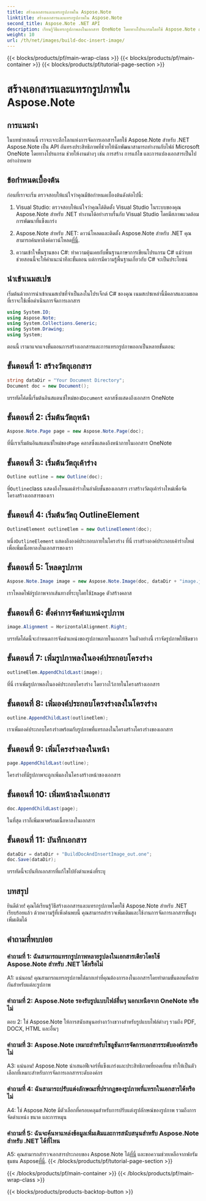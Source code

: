 ```yaml
---
title: สร้างเอกสารและแทรกรูปภาพใน Aspose.Note
linktitle: สร้างเอกสารและแทรกรูปภาพใน Aspose.Note
second_title: Aspose.Note .NET API
description: เรียนรู้วิธีแทรกรูปภาพลงในเอกสาร OneNote โดยทางโปรแกรมโดยใช้ Aspose.Note สำหรับ .NET ขั้นตอนง่ายๆ สำหรับการจัดการเอกสารอย่างราบรื่น
weight: 10
url: /th/net/images/build-doc-insert-image/
---
```


{{< blocks/products/pf/main-wrap-class >}}
{{< blocks/products/pf/main-container >}}
{{< blocks/products/pf/tutorial-page-section >}}

# สร้างเอกสารและแทรกรูปภาพใน Aspose.Note

## การแนะนำ

ในบทช่วยสอนนี้ เราจะเจาะลึกโลกแห่งการจัดการเอกสารโดยใช้ Aspose.Note สำหรับ .NET Aspose.Note เป็น API อันทรงประสิทธิภาพที่ช่วยให้นักพัฒนาสามารถทำงานกับไฟล์ Microsoft OneNote โดยทางโปรแกรม ช่วยให้งานต่างๆ เช่น การสร้าง การแก้ไข และการแปลงเอกสารเป็นไปอย่างง่ายดาย 

## ข้อกำหนดเบื้องต้น

ก่อนที่เราจะเริ่ม ตรวจสอบให้แน่ใจว่าคุณมีข้อกำหนดเบื้องต้นดังต่อไปนี้:

1. Visual Studio: ตรวจสอบให้แน่ใจว่าคุณได้ติดตั้ง Visual Studio ในระบบของคุณ Aspose.Note สำหรับ .NET ทำงานได้อย่างราบรื่นกับ Visual Studio โดยมีสภาพแวดล้อมการพัฒนาที่แข็งแกร่ง

2.  Aspose.Note สำหรับ .NET: ดาวน์โหลดและติดตั้ง Aspose.Note สำหรับ .NET คุณสามารถค้นหาลิงค์ดาวน์โหลด[ที่นี่](https://releases.aspose.com/note/net/).

3. ความเข้าใจพื้นฐานของ C#: ทำความคุ้นเคยกับพื้นฐานภาษาการเขียนโปรแกรม C# แม้ว่าบทช่วยสอนนี้จะให้คำแนะนำทีละขั้นตอน แต่การมีความรู้พื้นฐานเกี่ยวกับ C# จะเป็นประโยชน์

## นำเข้าเนมสเปซ

เริ่มต้นด้วยการนำเข้าเนมสเปซที่จำเป็นลงในโปรเจ็กต์ C# ของคุณ เนมสเปซเหล่านี้มีคลาสและเมธอดที่เราจะใช้เพื่อดำเนินการจัดการเอกสาร

```csharp
using System.IO;
using Aspose.Note;
using System.Collections.Generic;
using System.Drawing;
using System;
```

ตอนนี้ เรามาแจกแจงขั้นตอนการสร้างเอกสารและการแทรกรูปภาพออกเป็นหลายขั้นตอน:

## ขั้นตอนที่ 1: สร้างวัตถุเอกสาร

```csharp
string dataDir = "Your Document Directory";
Document doc = new Document();
```

 บรรทัดโค้ดนี้เริ่มต้นอินสแตนซ์ใหม่ของ`Document` คลาสซึ่งแสดงถึงเอกสาร OneNote

## ขั้นตอนที่ 2: เริ่มต้นวัตถุหน้า

```csharp
Aspose.Note.Page page = new Aspose.Note.Page(doc);
```

 ที่นี่เราเริ่มต้นอินสแตนซ์ใหม่ของ`Page` คลาสซึ่งแสดงถึงหน้าภายในเอกสาร OneNote

## ขั้นตอนที่ 3: เริ่มต้นวัตถุเค้าร่าง

```csharp
Outline outline = new Outline(doc);
```

 ที่`Outline`class แสดงถึงโหนดเค้าร่างในลำดับชั้นของเอกสาร เราสร้างวัตถุเค้าร่างใหม่เพื่อจัดโครงสร้างเอกสารของเรา

## ขั้นตอนที่ 4: เริ่มต้นวัตถุ OutlineElement

```csharp
OutlineElement outlineElem = new OutlineElement(doc);
```

 หนึ่ง`OutlineElement` แสดงถึงองค์ประกอบภายในโครงร่าง ที่นี่ เราสร้างองค์ประกอบเค้าร่างใหม่เพื่อเพิ่มเนื้อหาลงในเอกสารของเรา

## ขั้นตอนที่ 5: โหลดรูปภาพ

```csharp
Aspose.Note.Image image = new Aspose.Note.Image(doc, dataDir + "image.jpg");
```

 เราโหลดไฟล์รูปภาพจากเส้นทางที่ระบุโดยใช้`Image` ตัวสร้างคลาส

## ขั้นตอนที่ 6: ตั้งค่าการจัดตำแหน่งรูปภาพ

```csharp
image.Alignment = HorizontalAlignment.Right;
```

บรรทัดโค้ดนี้จะกำหนดการจัดตำแหน่งของรูปภาพภายในเอกสาร ในตัวอย่างนี้ เราจัดรูปภาพให้ชิดขวา

## ขั้นตอนที่ 7: เพิ่มรูปภาพลงในองค์ประกอบโครงร่าง

```csharp
outlineElem.AppendChildLast(image);
```

ที่นี่ เราเพิ่มรูปภาพลงในองค์ประกอบโครงร่าง โดยวางไว้ภายในโครงสร้างเอกสาร

## ขั้นตอนที่ 8: เพิ่มองค์ประกอบโครงร่างลงในโครงร่าง

```csharp
outline.AppendChildLast(outlineElem);
```

เราเพิ่มองค์ประกอบโครงร่างพร้อมกับรูปภาพที่แทรกลงในโครงสร้างโครงร่างของเอกสาร

## ขั้นตอนที่ 9: เพิ่มโครงร่างลงในหน้า

```csharp
page.AppendChildLast(outline);
```

โครงร่างที่มีรูปภาพจะถูกเพิ่มลงในโครงสร้างหน้าของเอกสาร

## ขั้นตอนที่ 10: เพิ่มหน้าลงในเอกสาร

```csharp
doc.AppendChildLast(page);
```

ในที่สุด เราก็เพิ่มเพจพร้อมเนื้อหาลงในเอกสาร

## ขั้นตอนที่ 11: บันทึกเอกสาร

```csharp
dataDir = dataDir + "BuildDocAndInsertImage_out.one";
doc.Save(dataDir);
```

บรรทัดนี้จะบันทึกเอกสารที่แก้ไขไปยังตำแหน่งที่ระบุ

## บทสรุป

ยินดีด้วย! คุณได้เรียนรู้วิธีสร้างเอกสารและแทรกรูปภาพโดยใช้ Aspose.Note สำหรับ .NET เรียบร้อยแล้ว ด้วยความรู้ที่เพิ่งค้นพบนี้ คุณสามารถสำรวจเพิ่มเติมและใช้งานการจัดการเอกสารขั้นสูงเพิ่มเติมได้

## คำถามที่พบบ่อย

### คำถามที่ 1: ฉันสามารถแทรกรูปภาพหลายรูปลงในเอกสารเดียวโดยใช้ Aspose.Note สำหรับ .NET ได้หรือไม่

A1: แน่นอน! คุณสามารถแทรกรูปภาพได้มากเท่าที่คุณต้องการลงในเอกสารโดยทำตามขั้นตอนที่คล้ายกันสำหรับแต่ละรูปภาพ

### คำถามที่ 2: Aspose.Note รองรับรูปแบบไฟล์อื่นๆ นอกเหนือจาก OneNote หรือไม่

ตอบ 2: ใช่ Aspose.Note ให้การสนับสนุนอย่างกว้างขวางสำหรับรูปแบบไฟล์ต่างๆ รวมถึง PDF, DOCX, HTML และอื่นๆ

### คำถามที่ 3: Aspose.Note เหมาะสำหรับโซลูชันการจัดการเอกสารระดับองค์กรหรือไม่

A3: แน่นอน! Aspose.Note นำเสนอฟีเจอร์ที่แข็งแกร่งและประสิทธิภาพที่ยอดเยี่ยม ทำให้เป็นตัวเลือกที่เหมาะสำหรับการจัดการเอกสารระดับองค์กร

### คำถามที่ 4: ฉันสามารถปรับแต่งลักษณะที่ปรากฏของรูปภาพที่แทรกในเอกสารได้หรือไม่

A4: ใช่ Aspose.Note มีตัวเลือกที่ครอบคลุมสำหรับการปรับแต่งรูปลักษณ์ของรูปภาพ รวมถึงการจัดตำแหน่ง ขนาด และการหมุน

### คำถามที่ 5: ฉันจะค้นหาแหล่งข้อมูลเพิ่มเติมและการสนับสนุนสำหรับ Aspose.Note สำหรับ .NET ได้ที่ไหน

 A5: คุณสามารถสำรวจเอกสารประกอบของ Aspose.Note ได้[ที่นี่](https://reference.aspose.com/note/net/) และขอความช่วยเหลือจากฟอรัมชุมชน Aspose[ที่นี่](https://forum.aspose.com/c/note/28).
{{< /blocks/products/pf/tutorial-page-section >}}

{{< /blocks/products/pf/main-container >}}
{{< /blocks/products/pf/main-wrap-class >}}

{{< blocks/products/products-backtop-button >}}
